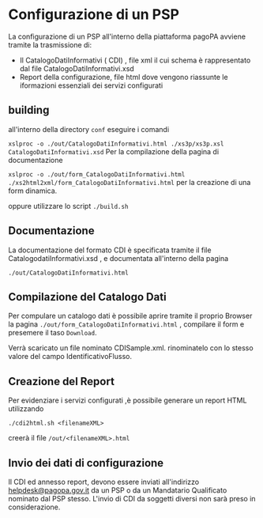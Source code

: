 # Configurazione di un PSP

La configurazione di un PSP all'interno della piattaforma pagoPA avviene tramite la trasmissione di:

- Il CatalogoDatiInformativi ( CDI) , file xml il cui schema è rappresentato dal file CatalogoDatiInformativi.xsd
- Report della configurazione, file html dove vengono riassunte le iformazioni essenziali dei servizi configurati

## building

all'interno della directory `conf` eseguire i comandi

`xslproc -o ./out/CatalogoDatiInformativi.html ./xs3p/xs3p.xsl CatalogoDatiInformativi.xsd`
Per la compilazione della pagina di documentazione

`xslproc -o ./out/form_CatalogoDatiInformativi.html ./xs2html2xml/form_CatalogoDatiInformativi.html`
per la creazione di una form dinamica.

oppure utilizzare lo script `./build.sh`

## Documentazione

La documentazione del formato CDI è specificata tramite il file CatalogodatiInformativi.xsd , e documentata all'interno della pagina

`./out/CatalogoDatiInformativi.html`

## Compilazione del Catalogo Dati

Per compulare un catalogo dati è possibile aprire tramite il proprio Browser la pagina `./out/form_CatalogoDatiInformativi.html` , compilare il form e presemere il taso `Download`.

Verrà scaricato un file nominato CDISample.xml.
rinominatelo con lo stesso valore del campo IdentificativoFlusso.

## Creazione del Report

Per evidenziare i servizi configurati ,è possibile generare un report HTML utilizzando

`./cdi2html.sh <filenameXML>`

creerà il file
`/out/<filenameXML>.html`

## Invio dei dati di configurazione

Il CDI ed annesso report, devono  essere inviati all'indirizzo helpdesk@pagopa.gov.it da un PSP o da un Mandatario Qualificato nominato dal PSP stesso. L'invio di CDI da soggetti diversi non sarà preso in considerazione.
